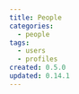 ```yaml
---
title: People
categories:
  - people
tags:
  - users
  - profiles
created: 0.5.0
updated: 0.14.1
---
```

